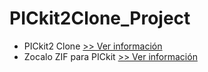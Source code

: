 # PICkit2Clone_Project

- PICkit2 Clone [>> Ver información](http://mrchunckuee.blogspot.com/2015/04/pickit2-clone.html)
- Zocalo ZIF para PICkit [>> Ver información](http://mrchunckuee.blogspot.com/2015/10/zocalo-zif-para-pickit.html)
